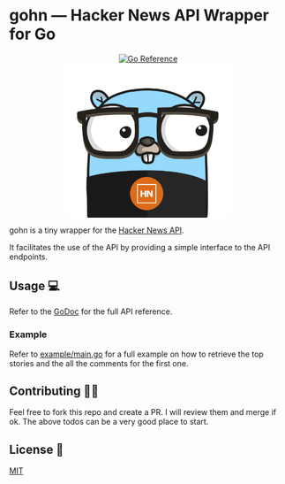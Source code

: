﻿# gohn — Hacker News API Wrapper for Go

<div align="center">
<a href="https://pkg.go.dev/github.com/alexferrari88/gohn"><img src="https://pkg.go.dev/badge/github.com/alexferrari88/gohn.svg" alt="Go Reference"></a>
<img src="img/logo_1.svg" width="300" style="margin: 0 auto; display: block;" />
</div>

gohn is a tiny wrapper for the [Hacker News API](https://github.com/HackerNews/API).

It facilitates the use of the API by providing a simple interface to the API endpoints.

## Usage 💻

Refer to the [GoDoc](https://pkg.go.dev/github.com/alexferrari88/gohn) for the full API reference.

### Example

Refer to [example/main.go](example/main.go) for a full example on how to retrieve the top stories and the all the comments for the first one.

## Contributing 🤝🏼

Feel free to fork this repo and create a PR. I will review them and merge if ok.
The above todos can be a very good place to start.

## License 📝

[MIT](https://choosealicense.com/licenses/mit/)
